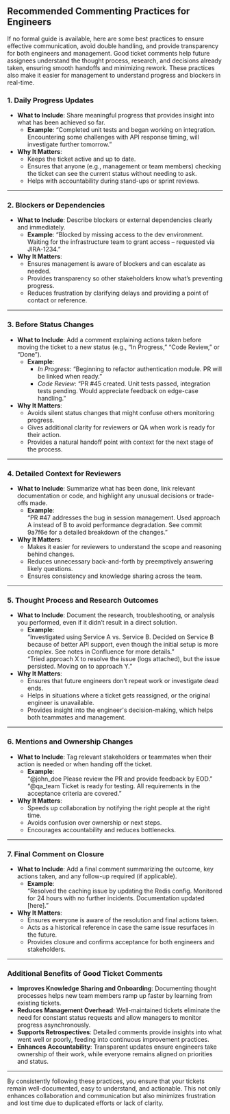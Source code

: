 ## Recommended Commenting Practices for Engineers

If no formal guide is available, here are some best practices to ensure effective communication, avoid double handling, and provide transparency for both engineers and management. Good ticket comments help future assignees understand the thought process, research, and decisions already taken, ensuring smooth handoffs and minimizing rework. These practices also make it easier for management to understand progress and blockers in real-time.

### 1. **Daily Progress Updates**
   - **What to Include**: Share meaningful progress that provides insight into what has been achieved so far.
     - **Example**: “Completed unit tests and began working on integration. Encountering some challenges with API response timing, will investigate further tomorrow.”
   - **Why It Matters**:  
     - Keeps the ticket active and up to date.
     - Ensures that anyone (e.g., management or team members) checking the ticket can see the current status without needing to ask.
     - Helps with accountability during stand-ups or sprint reviews.

---

### 2. **Blockers or Dependencies**
   - **What to Include**: Describe blockers or external dependencies clearly and immediately.
     - **Example**: “Blocked by missing access to the dev environment. Waiting for the infrastructure team to grant access – requested via JIRA-1234.”
   - **Why It Matters**:  
     - Ensures management is aware of blockers and can escalate as needed.
     - Provides transparency so other stakeholders know what’s preventing progress.
     - Reduces frustration by clarifying delays and providing a point of contact or reference.

---

### 3. **Before Status Changes**
   - **What to Include**: Add a comment explaining actions taken before moving the ticket to a new status (e.g., “In Progress,” “Code Review,” or “Done”).
     - **Example**:  
       - *In Progress*: “Beginning to refactor authentication module. PR will be linked when ready.”  
       - *Code Review*: “PR #45 created. Unit tests passed, integration tests pending. Would appreciate feedback on edge-case handling.”
   - **Why It Matters**:  
     - Avoids silent status changes that might confuse others monitoring progress.
     - Gives additional clarity for reviewers or QA when work is ready for their action.
     - Provides a natural handoff point with context for the next stage of the process.

---

### 4. **Detailed Context for Reviewers**  
   - **What to Include**: Summarize what has been done, link relevant documentation or code, and highlight any unusual decisions or trade-offs made.
     - **Example**:  
       “PR #47 addresses the bug in session management. Used approach A instead of B to avoid performance degradation. See commit 9a7f6e for a detailed breakdown of the changes.”
   - **Why It Matters**:  
     - Makes it easier for reviewers to understand the scope and reasoning behind changes.
     - Reduces unnecessary back-and-forth by preemptively answering likely questions.
     - Ensures consistency and knowledge sharing across the team.

---

### 5. **Thought Process and Research Outcomes**
   - **What to Include**: Document the research, troubleshooting, or analysis you performed, even if it didn’t result in a direct solution.
     - **Example**:  
       “Investigated using Service A vs. Service B. Decided on Service B because of better API support, even though the initial setup is more complex. See notes in Confluence for more details.”  
       “Tried approach X to resolve the issue (logs attached), but the issue persisted. Moving on to approach Y.”
   - **Why It Matters**:  
     - Ensures that future engineers don’t repeat work or investigate dead ends.
     - Helps in situations where a ticket gets reassigned, or the original engineer is unavailable.
     - Provides insight into the engineer's decision-making, which helps both teammates and management.

---

### 6. **Mentions and Ownership Changes**
   - **What to Include**: Tag relevant stakeholders or teammates when their action is needed or when handing off the ticket.
     - **Example**:  
       “@john_doe Please review the PR and provide feedback by EOD.”  
       “@qa_team Ticket is ready for testing. All requirements in the acceptance criteria are covered.”
   - **Why It Matters**:  
     - Speeds up collaboration by notifying the right people at the right time.
     - Avoids confusion over ownership or next steps.
     - Encourages accountability and reduces bottlenecks.

---

### 7. **Final Comment on Closure**
   - **What to Include**: Add a final comment summarizing the outcome, key actions taken, and any follow-up required (if applicable).
     - **Example**:  
       “Resolved the caching issue by updating the Redis config. Monitored for 24 hours with no further incidents. Documentation updated [here].”
   - **Why It Matters**:  
     - Ensures everyone is aware of the resolution and final actions taken.
     - Acts as a historical reference in case the same issue resurfaces in the future.
     - Provides closure and confirms acceptance for both engineers and stakeholders.

---

### **Additional Benefits of Good Ticket Comments**
- **Improves Knowledge Sharing and Onboarding**: Documenting thought processes helps new team members ramp up faster by learning from existing tickets.
- **Reduces Management Overhead**: Well-maintained tickets eliminate the need for constant status requests and allow managers to monitor progress asynchronously.
- **Supports Retrospectives**: Detailed comments provide insights into what went well or poorly, feeding into continuous improvement practices.
- **Enhances Accountability**: Transparent updates ensure engineers take ownership of their work, while everyone remains aligned on priorities and status.

---

By consistently following these practices, you ensure that your tickets remain well-documented, easy to understand, and actionable. This not only enhances collaboration and communication but also minimizes frustration and lost time due to duplicated efforts or lack of clarity.
